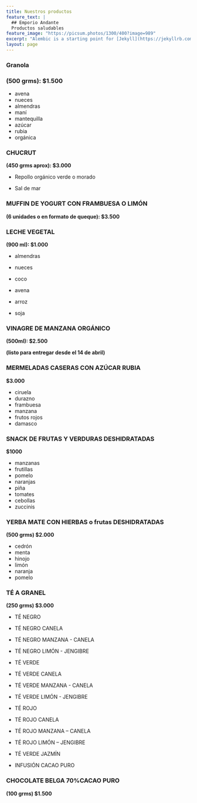 ```yaml
---
title: Nuestros productos
feature_text: |
  ## Emporio Andante
  Productos saludables
feature_image: "https://picsum.photos/1300/400?image=989"
excerpt: "Alembic is a starting point for [Jekyll](https://jekyllrb.com/) projects. Rather than starting from scratch, this boilerplate is designed to get the ball rolling immediately. Install it, configure it, tweak it, push it."
layout: page
---
```




### Granola

### **(500 grms):  $1.500** 

* avena
* nueces
* almendras
* maní
* mantequilla
* azúcar
* rubia
* orgánica

### CHUCRUT 

**(450 grms aprox): $3.000**

* Repollo orgánico verde o morado

* Sal de mar

  

### MUFFIN DE YOGURT  CON FRAMBUESA O LIMÓN 

**(6 unidades o en formato de queque): $3.500**

### LECHE VEGETAL

**(900 ml): $1.000**

* almendras

* nueces

* coco

* avena

* arroz

* soja



### VINAGRE DE MANZANA ORGÁNICO

**(500ml): $2.500**

**(listo para entregar desde el 14 de abril)**

###   MERMELADAS CASERAS CON AZÚCAR RUBIA

**$3.000**

* ciruela
* durazno
* frambuesa
* manzana
* frutos rojos
* damasco


 ### SNACK DE FRUTAS Y VERDURAS DESHIDRATADAS

**$1000**

* manzanas 
*  frutillas
* pomelo
* naranjas
* piña
* tomates
* cebollas
* zuccinis


 ### YERBA MATE CON HIERBAS o frutas DESHIDRATADAS

**(500 grms) $2.000**

* cedrón
* menta
* hinojo
* limón
* naranja
* pomelo

### TÉ A GRANEL 

**(250 grms) $3.000**

* TÉ NEGRO 

* TÉ NEGRO CANELA

* TÉ NEGRO MANZANA - CANELA

* TÉ NEGRO LIMÓN - JENGIBRE

* TÉ VERDE 

* TÉ VERDE CANELA

* TÉ VERDE MANZANA - CANELA

* TÉ VERDE LIMÓN - JENGIBRE

* TÉ ROJO

* TÉ ROJO CANELA

* TÉ ROJO MANZANA – CANELA

* TÉ ROJO LIMÓN – JENGIBRE

* TÉ VERDE JAZMÍN 

* INFUSIÓN CACAO PURO



### CHOCOLATE BELGA 70%CACAO PURO

**(100 grms) $1.500**


 